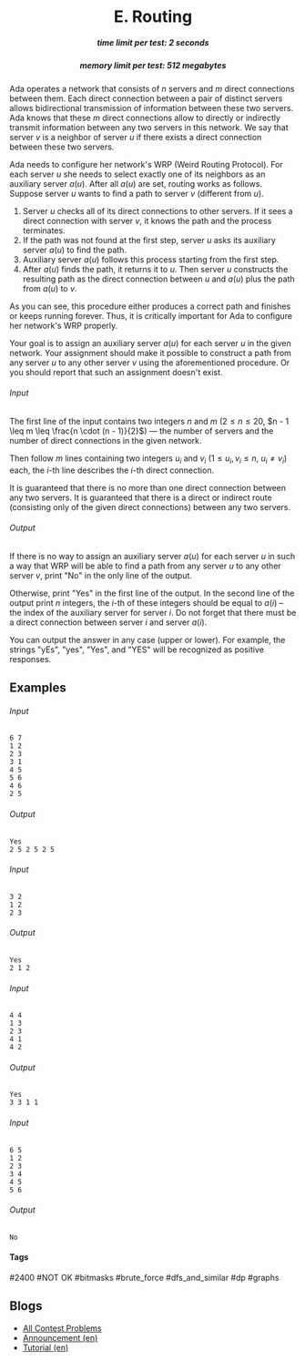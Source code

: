 <h1 style='text-align: center;'> E. Routing</h1>

<h5 style='text-align: center;'>time limit per test: 2 seconds</h5>
<h5 style='text-align: center;'>memory limit per test: 512 megabytes</h5>

Ada operates a network that consists of $n$ servers and $m$ direct connections between them. Each direct connection between a pair of distinct servers allows bidirectional transmission of information between these two servers. Ada knows that these $m$ direct connections allow to directly or indirectly transmit information between any two servers in this network. We say that server $v$ is a neighbor of server $u$ if there exists a direct connection between these two servers.

Ada needs to configure her network's WRP (Weird Routing Protocol). For each server $u$ she needs to select exactly one of its neighbors as an auxiliary server $a(u)$. After all $a(u)$ are set, routing works as follows. Suppose server $u$ wants to find a path to server $v$ (different from $u$). 

1. Server $u$ checks all of its direct connections to other servers. If it sees a direct connection with server $v$, it knows the path and the process terminates.
2. If the path was not found at the first step, server $u$ asks its auxiliary server $a(u)$ to find the path.
3. Auxiliary server $a(u)$ follows this process starting from the first step.
4. After $a(u)$ finds the path, it returns it to $u$. Then server $u$ constructs the resulting path as the direct connection between $u$ and $a(u)$ plus the path from $a(u)$ to $v$.

As you can see, this procedure either produces a correct path and finishes or keeps running forever. Thus, it is critically important for Ada to configure her network's WRP properly.

Your goal is to assign an auxiliary server $a(u)$ for each server $u$ in the given network. Your assignment should make it possible to construct a path from any server $u$ to any other server $v$ using the aforementioned procedure. Or you should report that such an assignment doesn't exist.

###### Input

The first line of the input contains two integers $n$ and $m$ ($2 \leq n \leq 20$, $n - 1 \leq m \leq \frac{n \cdot (n - 1)}{2}$) — the number of servers and the number of direct connections in the given network.

Then follow $m$ lines containing two integers $u_i$ and $v_i$ ($1 \leq u_i, v_i \leq n$, $u_i \ne v_i$) each, the $i$-th line describes the $i$-th direct connection.

It is guaranteed that there is no more than one direct connection between any two servers. It is guaranteed that there is a direct or indirect route (consisting only of the given direct connections) between any two servers.

###### Output

If there is no way to assign an auxiliary server $a(u)$ for each server $u$ in such a way that WRP will be able to find a path from any server $u$ to any other server $v$, print "No" in the only line of the output.

Otherwise, print "Yes" in the first line of the output. In the second line of the output print $n$ integers, the $i$-th of these integers should be equal to $a(i)$ – the index of the auxiliary server for server $i$. Do not forget that there must be a direct connection between server $i$ and server $a(i)$.

You can output the answer in any case (upper or lower). For example, the strings "yEs", "yes", "Yes", and "YES" will be recognized as positive responses.

## Examples

###### Input


```text
6 7
1 2
2 3
3 1
4 5
5 6
4 6
2 5
```
###### Output


```text
Yes
2 5 2 5 2 5
```
###### Input


```text
3 2
1 2
2 3
```
###### Output


```text
Yes
2 1 2
```
###### Input


```text
4 4
1 3
2 3
4 1
4 2
```
###### Output


```text
Yes
3 3 1 1
```
###### Input


```text
6 5
1 2
2 3
3 4
4 5
5 6
```
###### Output


```text
No
```


#### Tags 

#2400 #NOT OK #bitmasks #brute_force #dfs_and_similar #dp #graphs 

## Blogs
- [All Contest Problems](../Nebius_Welcome_Round_(Div._1_+_Div._2).md)
- [Announcement (en)](../blogs/Announcement_(en).md)
- [Tutorial (en)](../blogs/Tutorial_(en).md)
